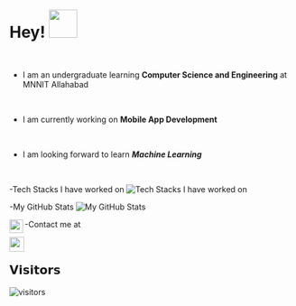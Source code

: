 # Hey! <img height="50px" src="https://github.com/ir2010/ir2010/blob/main/assets/waving_hand_sign_1024.gif">

<br>

- I am an undergraduate learning **Computer Science and Engineering** at MNNIT Allahabad
<br>

- I am currently working on **Mobile App Development**
<br>

- I am looking forward to learn <b><i>Machine Learning</b></i>
<br>

-Tech Stacks I have worked on
![Tech Stacks I have worked on](https://github-readme-stats.vercel.app/api/top-langs/?username=ir2010&layout=compact)
<br>

-My GitHub Stats
![My GitHub Stats](https://github-readme-stats.vercel.app/api?username=ir2010&show_icons=true&hide_border=true&theme=cobalt)
<br>

-Contact me at
<a href="https://www.linkedin.com/in//">
    <img align="left" width="24px" src="https://github.com/ir2010/ir2010/blob/main/assets/waving_hand_sign_1024.gif" />
</a>
  
<a href="mailto:ishuraj2010@gmail.com">
    <img align="left" width="26px" src="https://github.com/ir2010/ir2010/blob/main/assets/waving_hand_sign_1024.gif" />
</a>
<br>

## 𝗩𝗶𝘀𝗶𝘁𝗼𝗿𝘀

![visitors](https://visitor-badge.glitch.me/badge?page_id=ir2010)

